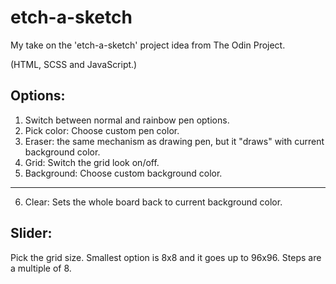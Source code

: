 # etch-a-sketch
My take on the 'etch-a-sketch' project idea from The Odin Project. 

(HTML, SCSS and JavaScript.)

## Options:
1. Switch between normal and rainbow pen options.
2. Pick color: Choose custom pen color.
3. Eraser: the same mechanism as drawing pen, but it "draws" with current background color.
4. Grid: Switch the grid look on/off. 
5. Background: Choose custom background color.
______________________________
6. Clear: Sets the whole board back to current background color.

## Slider: 
Pick the grid size. Smallest option is 8x8 and it goes up to 96x96. Steps are a multiple of 8.

